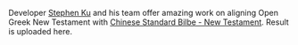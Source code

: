 Developer <a href='https://github.com/stephen-ku'>Stephen Ku</a> and his team offer amazing work on aligning Open Greek New Testament with <a href='http://chinesestandardbible.com'>Chinese Standard Bilbe - New Testament</a>.  Result is uploaded here.
